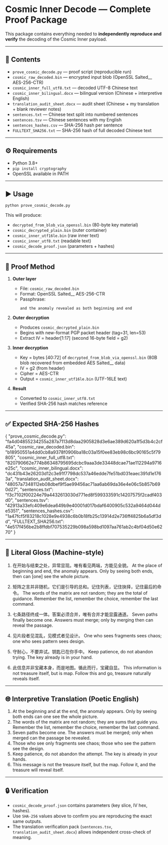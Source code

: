 # Cosmic Inner Decode — Complete Proof Package

This package contains everything needed to **independently reproduce and verify** the decoding of the Cosmic Inner payload.

---

## 📂 Contents

- `prove_cosmic_decode.py` — proof script (reproducible run)
- `cosmic_raw_decoded.bin` — encrypted input blob (OpenSSL Salted__ AES-256-CTR)
- `cosmic_inner_full_utf8.txt` — decoded UTF-8 Chinese text
- `cosmic_inner_bilingual.docx` — bilingual version (Chinese + interpretive English)
- `translation_audit_sheet.docx` — audit sheet (Chinese + my translation + blank reviewer notes)
- `sentences.txt` — Chinese text split into numbered sentences
- `sentences.tsv` — Chinese sentences with my English
- `sentences_hashes.csv` — SHA-256 hash per sentence
- `FULLTEXT_SHA256.txt` — SHA-256 hash of full decoded Chinese text

---

## ⚙️ Requirements

- Python 3.8+
- `pip install cryptography`
- OpenSSL available in PATH

---

## ▶️ Usage

```bash
python prove_cosmic_decode.py
```

This will produce:
- `decrypted_from_blob_via_openssl.bin` (80-byte key material)
- `cosmic_decrypted_plain.bin` (outer container)
- `cosmic_inner_utf16le.bin` (raw inner text)
- `cosmic_inner_utf8.txt` (readable text)
- `cosmic_decode_proof.json` (parameters + hashes)

---

## 🔑 Proof Method

1. **Outer layer**  
   - File: `cosmic_raw_decoded.bin`  
   - Format: OpenSSL Salted__ AES-256-CTR  
   - Passphrase:  
     ```
     and the anomaly revealed as both beginning and end
     ```

2. **Outer decryption**  
   - Produces `cosmic_decrypted_plain.bin`  
   - Begins with new-format PGP packet header (tag=31, len=53)  
   - Extract IV = header[1:17] (second 16-byte field = g2)

3. **Inner decryption**  
   - Key = bytes [40:72] of `decrypted_from_blob_via_openssl.bin` (80B blob recovered from embedded AES Salted__ data)  
   - IV = g2 (from header)  
   - Cipher = AES-CTR  
   - Output = `cosmic_inner_utf16le.bin` (UTF-16LE text)

4. **Result**  
   - Converted to `cosmic_inner_utf8.txt`  
   - Verified SHA-256 hash matches reference

---

## ✅ Expected SHA-256 Hashes

{
  "prove_cosmic_decode.py": "fa4d04855234255a287a7113d8daa2905828d3e6ae389d620a1f5d3b4c2cf45a",
  "cosmic_raw_decoded.bin": "b18950551a4dd0cb8a9378f0906ba18c03a15f0ee83eb98c6bc90165c5f79805",
  "cosmic_inner_full_utf8.txt": "820790662e774b86348795695dcbc9aaa3de33448dcae71ae112294a9716e25c",
  "cosmic_inner_bilingual.docx": "dc431b43e26203d12c3e91f7798dc537a46edde7fe51bd031eaec391d1e1763a",
  "translation_audit_sheet.docx": "48057a7348112eb08dbef9f5ae99456ac71aa6ab69da36e4e06c5b857b690d27",
  "sentences.txt": "f3c7102f00224e79a4432613030d771ed8f599333591c14207575f2cadf403d0",
  "sentences.tsv": "42913a33efc409e6dea649b9e40001d017bdaf6400905c532a9464d044de5351",
  "sentences_hashes.csv": "1a47fcf5f83218c1028e9e4938c6b0b18fb25c13914d2e736ff4825b6a5df3dd",
  "FULLTEXT_SHA256.txt": "4e517f456be2b8ffdbf707535229b098a598bd1097aa761ab2c4bf04d50e6270"
}

---

## 📜 Literal Gloss (Machine-style)


1. 在开始与结束之处，异常显现。唯有看见两端，方能见全貌。
   At the place of beginning and end, the anomaly appears. Only by seeing both ends, then can [one] see the whole picture.

2. 矩阵之言并非随机，它们是引导的总和。记住列表，记住抉择，记住最后的命令。
   The words of the matrix are not random; they are the total of guidance. Remember the list, remember the choice, remember the last command.

3. 七条路径终成一体。答案必须合并，唯有合并才能显露通道。
   Seven paths finally become one. Answers must merge; only by merging then can reveal the passage.

4. 见片段者见混乱，见模式者见设计。
   One who sees fragments sees chaos; one who sees pattern sees design.

5. 守耐心，不要弃试。钥匙已在你手中。
   Keep patience, do not abandon trying. The key already is in your hand.

6. 此信息并非宝藏本身，而是地图。循此而行，宝藏自显。
   This information is not treasure itself, but is map. Follow this and go, treasure naturally reveals itself.


---

## 🌐 Interpretive Translation (Poetic English)

1. At the beginning and at the end, the anomaly appears. Only by seeing both ends can one see the whole picture.  
2. The words of the matrix are not random; they are sums that guide you. Remember the list, remember the choice, remember the last command.  
3. Seven paths become one. The answers must be merged; only when merged can the passage be revealed.  
4. Those who see only fragments see chaos; those who see the pattern see the design.  
5. Keep patience, do not abandon the attempt. The key is already in your hands.  
6. This message is not the treasure itself, but the map. Follow it, and the treasure will reveal itself.  

---

## 🔒 Verification

- `cosmic_decode_proof.json` contains parameters (key slice, IV hex, hashes).  
- Use `SHA-256` values above to confirm you are reproducing the exact same outputs.  
- The translation verification pack (`sentences.tsv`, `translation_audit_sheet.docx`) allows independent cross-check of meaning.

